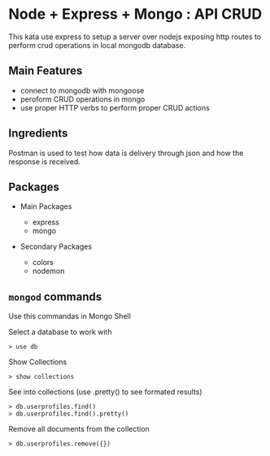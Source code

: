 # Node + Express + Mongo : API CRUD
This kata use express to setup a server over nodejs exposing http routes to perform crud operations in local mongodb database.

## Main Features
* connect to mongodb with mongoose
* peroform CRUD operations in mongo
* use proper HTTP verbs to perform proper CRUD actions

## Ingredients
Postman is used to test how data is delivery through json and how the response is received.

## Packages
* Main Packages
  * express
  * mongo

* Secondary Packages
  * colors
  * nodemon


## `mongod` commands
Use this commandas in Mongo Shell

Select a database to work with
~~~
> use db
~~~

Show Collections
~~~
> show collections
~~~

See into collections (use .pretty() to see formated results)
~~~
> db.userprofiles.find()
> db.userprofiles.find().pretty()
~~~

Remove all documents from the collection
~~~
> db.userprofiles.remove({})
~~~
